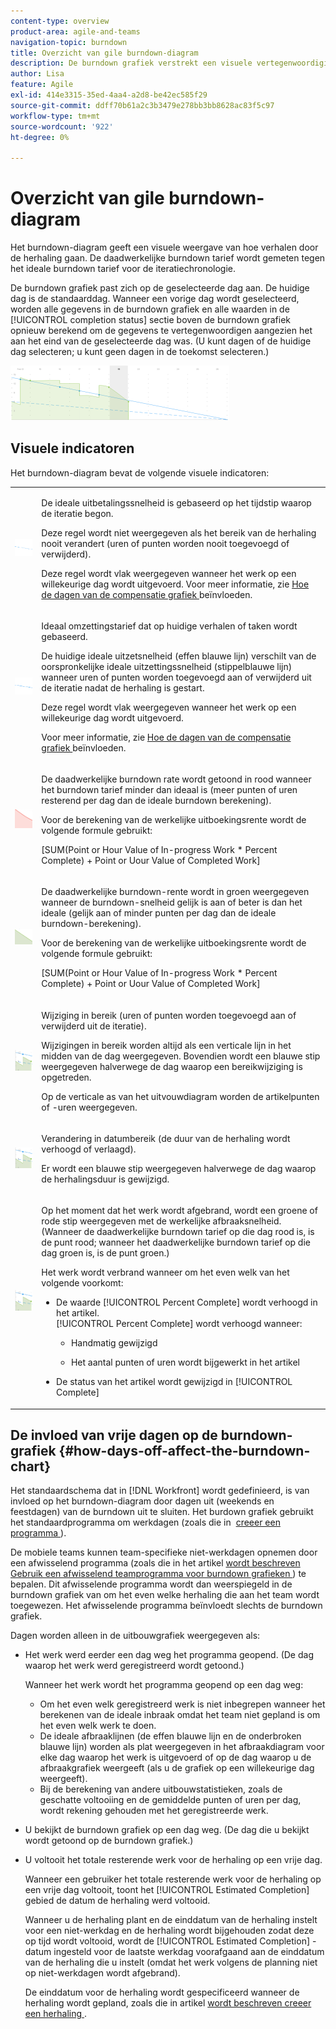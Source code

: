 ```yaml
---
content-type: overview
product-area: agile-and-teams
navigation-topic: burndown
title: Overzicht van gile burndown-diagram
description: De burndown grafiek verstrekt een visuele vertegenwoordiging van hoe de verhalen door de herhaling of het project vorderen. De daadwerkelijke burndown tarief wordt gemeten tegen het ideale burndown tarief voor de iteratie of projectchronologie.
author: Lisa
feature: Agile
exl-id: 414e3315-35ed-4aa4-a2d8-be42ec585f29
source-git-commit: ddff70b61a2c3b3479e278bb3bb8628ac83f5c97
workflow-type: tm+mt
source-wordcount: '922'
ht-degree: 0%

---
```


# Overzicht van gile burndown-diagram

Het burndown-diagram geeft een visuele weergave van hoe verhalen door de herhaling gaan. De daadwerkelijke burndown tarief wordt gemeten tegen het ideale burndown tarief voor de iteratiechronologie.

De burndown grafiek past zich op de geselecteerde dag aan. De huidige dag is de standaarddag. Wanneer een vorige dag wordt geselecteerd, worden alle gegevens in de burndown grafiek en alle waarden in de [!UICONTROL completion status] sectie boven de burndown grafiek opnieuw berekend om de gegevens te vertegenwoordigen aangezien het aan het eind van de geselecteerde dag was. (U kunt dagen of de huidige dag selecteren; u kunt geen dagen in de toekomst selecteren.)

![](assets/agile-iteration-burndown-350x88.png)

## Visuele indicatoren

Het burndown-diagram bevat de volgende visuele indicatoren:

<table style="table-layout:auto"> 
 <col> 
 <col> 
 <tbody> 
  <tr> 
   <td role="rowheader"> <img src="assets/agile-iteration-burndown-dottedblue.png" alt=""> </td> 
   <td> <p>De ideale uitbetalingssnelheid is gebaseerd op het tijdstip waarop de iteratie begon.</p> <p>Deze regel wordt niet weergegeven als het bereik van de herhaling nooit verandert (uren of punten worden nooit toegevoegd of verwijderd).</p> <p>Deze regel wordt vlak weergegeven wanneer het werk op een willekeurige dag wordt uitgevoerd. Voor meer informatie, zie <a title="De versnellingsgrafiek gebruiken" href="#how-days-off-affect-the-burndown-chart" class="MCXref xref"> Hoe de dagen van de compensatie grafiek </a> beïnvloeden.</p> </td> 
  </tr> 
  <tr> 
   <td role="rowheader"> <img src="assets/agile-iteration-burndown-solidblue.png" alt=""> </td> 
   <td> <p>Ideaal omzettingstarief dat op huidige verhalen of taken wordt gebaseerd.</p> <p>De huidige ideale uitzetsnelheid (effen blauwe lijn) verschilt van de oorspronkelijke ideale uitzettingssnelheid (stippelblauwe lijn) wanneer uren of punten worden toegevoegd aan of verwijderd uit de iteratie nadat de herhaling is gestart.</p> <p>Deze regel wordt vlak weergegeven wanneer het werk op een willekeurige dag wordt uitgevoerd.</p> <p>Voor meer informatie, zie <a title="De versnellingsgrafiek gebruiken" href="#how-days-off-affect-the-burndown-chart" class="MCXref xref"> Hoe de dagen van de compensatie grafiek </a> beïnvloeden.</p> </td> 
  </tr> 
  <tr> 
   <td role="rowheader"> <img src="assets/agile-iteration-burndown-red.png" alt=""> </td> 
   <td> <p>De daadwerkelijke burndown rate wordt getoond in rood wanneer het burndown tarief minder dan ideaal is (meer punten of uren resterend per dag dan de ideale burndown berekening).</p> <p>Voor de berekening van de werkelijke uitboekingsrente wordt de volgende formule gebruikt:</p> <p>[SUM(Point or Hour Value of In-progress Work * Percent Complete) + Point or Uour Value of Completed Work]</p> </td> 
  </tr> 
  <tr> 
   <td role="rowheader"> <img src="assets/agile-iteration-burndown-green.png" alt=""> </td> 
   <td> <p>De daadwerkelijke burndown-rente wordt in groen weergegeven wanneer de burndown-snelheid gelijk is aan of beter is dan het ideale (gelijk aan of minder punten per dag dan de ideale burndown-berekening).</p> <p>Voor de berekening van de werkelijke uitboekingsrente wordt de volgende formule gebruikt:</p> <p>[SUM(Point or Hour Value of In-progress Work * Percent Complete) + Point or Uour Value of Completed Work]</p> </td> 
  </tr> 
  <tr> 
   <td role="rowheader"> <img src="assets/agile-iteration-burndown-scope.png" alt=""> </td> 
   <td> <p>Wijziging in bereik (uren of punten worden toegevoegd aan of verwijderd uit de iteratie).</p> <p>Wijzigingen in bereik worden altijd als een verticale lijn in het midden van de dag weergegeven. Bovendien wordt een blauwe stip weergegeven halverwege de dag waarop een bereikwijziging is opgetreden.</p> <p>Op de verticale as van het uitvouwdiagram worden de artikelpunten of -uren weergegeven.</p> </td> 
  </tr> 
  <tr> 
   <td role="rowheader"> <img src="assets/agile-iteration-burndown-scope.png" alt=""> </td> 
   <td> <p>Verandering in datumbereik (de duur van de herhaling wordt verhoogd of verlaagd).</p> <p>Er wordt een blauwe stip weergegeven halverwege de dag waarop de herhalingsduur is gewijzigd.</p> </td> 
  </tr> 
  <tr> 
   <td role="rowheader"> <img src="assets/agile-iteration-burndown-scope.png" alt=""> </td> 
   <td> <p>Op het moment dat het werk wordt afgebrand, wordt een groene of rode stip weergegeven met de werkelijke afbraaksnelheid. (Wanneer de daadwerkelijke burndown tarief op die dag rood is, is de punt rood; wanneer het daadwerkelijke burndown tarief op die dag groen is, is de punt groen.)</p> <p>Het werk wordt verbrand wanneer om het even welk van het volgende voorkomt:</p> 
    <ul> 
     <li> De waarde [!UICONTROL Percent Complete] wordt verhoogd in het artikel.<br>[!UICONTROL Percent Complete] wordt verhoogd wanneer: 
      <ul> 
       <li> <p>Handmatig gewijzigd</p> </li> 
       <li> <p>Het aantal punten of uren wordt bijgewerkt in het artikel</p> </li> 
      </ul></li>  
     <li>De status van het artikel wordt gewijzigd in [!UICONTROL Complete]</li> 
    </ul> </td> 
  </tr> 
 </tbody> 
</table>

## De invloed van vrije dagen op de burndown-grafiek {#how-days-off-affect-the-burndown-chart}

Het standaardschema dat in [!DNL Workfront] wordt gedefinieerd, is van invloed op het burndown-diagram door dagen uit (weekends en feestdagen) van de burndown uit te sluiten. Het burdown grafiek gebruikt het standaardprogramma om werkdagen (zoals die in  [ creeer een programma ](../../../administration-and-setup/set-up-workfront/configure-timesheets-schedules/create-schedules.md)).

De mobiele teams kunnen team-specifieke niet-werkdagen opnemen door een afwisselend programma (zoals die in het artikel [ wordt beschreven Gebruik een afwisselend teamprogramma voor burndown grafieken ](../../../agile/use-scrum-in-an-agile-team/burndown/use-alt-team-schedule-burndown-charts.md)) te bepalen. Dit afwisselende programma wordt dan weerspiegeld in de burndown grafiek van om het even welke herhaling die aan het team wordt toegewezen. Het afwisselende programma beïnvloedt slechts de burndown grafiek.

Dagen worden alleen in de uitbouwgrafiek weergegeven als:

* Het werk werd eerder een dag weg het programma geopend. (De dag waarop het werk werd geregistreerd wordt getoond.)

  Wanneer het werk wordt het programma geopend op een dag weg:

   * Om het even welk geregistreerd werk is niet inbegrepen wanneer het berekenen van de ideale inbraak omdat het team niet gepland is om het even welk werk te doen.
   * De ideale afbraaklijnen (de effen blauwe lijn en de onderbroken blauwe lijn) worden als plat weergegeven in het afbraakdiagram voor elke dag waarop het werk is uitgevoerd of op de dag waarop u de afbraakgrafiek weergeeft (als u de grafiek op een willekeurige dag weergeeft).
   * Bij de berekening van andere uitbouwstatistieken, zoals de geschatte voltooiing en de gemiddelde punten of uren per dag, wordt rekening gehouden met het geregistreerde werk.

* U bekijkt de burndown grafiek op een dag weg. (De dag die u bekijkt wordt getoond op de burndown grafiek.)
* U voltooit het totale resterende werk voor de herhaling op een vrije dag.

  Wanneer een gebruiker het totale resterende werk voor de herhaling op een vrije dag voltooit, toont het [!UICONTROL Estimated Completion] gebied de datum de herhaling werd voltooid.

  Wanneer u de herhaling plant en de einddatum van de herhaling instelt voor een niet-werkdag en de herhaling wordt bijgehouden zodat deze op tijd wordt voltooid, wordt de [!UICONTROL Estimated Completion] -datum ingesteld voor de laatste werkdag voorafgaand aan de einddatum van de herhaling die u instelt (omdat het werk volgens de planning niet op niet-werkdagen wordt afgebrand).

  De einddatum voor de herhaling wordt gespecificeerd wanneer de herhaling wordt gepland, zoals die in artikel [ wordt beschreven creeer een herhaling ](../../../agile/use-scrum-in-an-agile-team/iterations/create-an-iteration.md).
